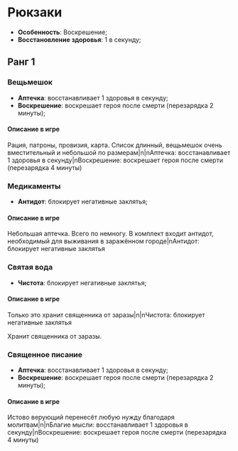 # Рюкзаки

* **Особенность**: Воскрешение;
* **Восстановление здоровья**: 1 в секунду;

## Ранг 1

### Вещьмешок

* **Аптечка**: восстанавливает 1 здоровья в секунду;
* **Воскрешение**: воскрешает героя после смерти (перезарядка 2 минуты);

#### Описание в игре
Рация, патроны, провизия, карта. Список длинный, вещьмешок очень вместительный и небольшой по размерам|n|nАптечка: восстанавливает 1 здоровья в секунду|nВоскрешение: воскрешает героя после смерти (перезарядка 4 минуты)

### Медикаменты

* **Антидот**: блокирует негативные заклятья;

#### Описание в игре
Небольшая аптечка. Всего по немногу. В комплект входит антидот, необходимый для выживания в заражённом городе|nАнтидот: блокирует негативные заклятья

### Святая вода

* **Чистота**: блокирует негативные заклятья;

#### Описание в игре
Только это хранит священника от заразы|n|nЧистота: блокирует негативные заклятья

Хранит священника от заразы.

### Священное писание

* **Аптечка**: восстанавливает 1 здоровья в секунду;
* **Воскрешение**: воскрешает героя после смерти (перезарядка 2 минуты);

#### Описание в игре
Истово верующий перенесёт любую нужду благодаря молитвам|n|nБлагие мысли: восстанавливает 1 здоровья в секунду|nВоскрешение: воскрешает героя после смерти (перезарядка 4 минуты)